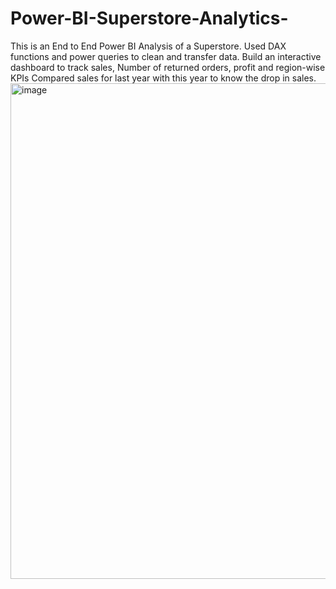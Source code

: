 # Power-BI-Superstore-Analytics-

This is an End to End Power BI Analysis of a Superstore. 
Used DAX functions and power queries to clean and transfer data.
Build an interactive dashboard to track sales, Number of returned orders, profit and region-wise KPIs
Compared sales for last year with this year to know the drop in sales.
<img width="1829" height="793" alt="image" src="https://github.com/user-attachments/assets/6dcf15c8-31b7-48ad-9378-9f2f4d3d779e" />
